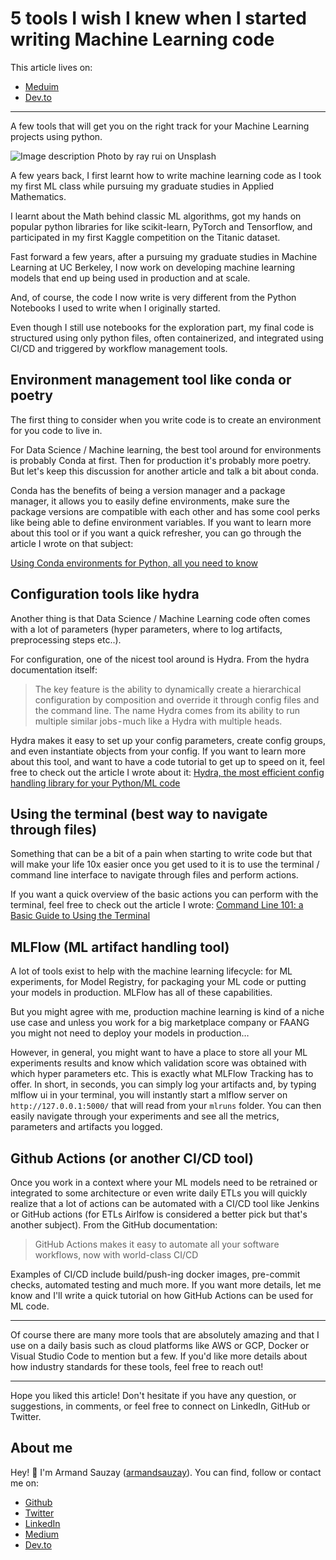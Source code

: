 # 5 tools I wish I knew when I started writing Machine Learning code

This article lives on: 
- [Meduim](https://medium.com/@armand-sauzay/5-tools-i-wish-i-knew-when-i-started-writing-machine-learning-code-55b429d06f32)
- [Dev.to]()
--- 
A few tools that will get you on the right track for your Machine Learning projects using python.


![Image description](https://miro.medium.com/v2/resize:fit:1400/format:webp/1*dbOgJi1lNK72h_NjKh7OdQ.jpeg)
Photo by ray rui on Unsplash

A few years back, I first learnt how to write machine learning code as I took my first ML class while pursuing my graduate studies in Applied Mathematics. 

I learnt about the Math behind classic ML algorithms, got my hands on popular python libraries for like scikit-learn, PyTorch and Tensorflow, and participated in my first Kaggle competition on the Titanic dataset.

Fast forward a few years, after a pursuing my graduate studies in Machine Learning at UC Berkeley, I now work on developing machine learning models that end up being used in production and at scale.

And, of course, the code I now write is very different from the Python Notebooks I used to write when I originally started. 

Even though I still use notebooks for the exploration part, my final code is structured using only python files, often containerized, and integrated using CI/CD and triggered by workflow management tools.

## Environment management tool like conda or poetry

The first thing to consider when you write code is to create an environment for you code to live in.

For Data Science / Machine learning, the best tool around for environments is probably Conda at first. Then for production it's probably more poetry. But let's keep this discussion for another article and talk a bit about conda.

Conda has the benefits of being a version manager and a package manager, it allows you to easily define environments, make sure the package versions are compatible with each other and has some cool perks like being able to define environment variables. If you want to learn more about this tool or if you want a quick refresher, you can go through the article I wrote on that subject:

[Using Conda environments for Python, all you need to know](https://blog.devgenius.io/using-conda-environments-for-python-all-you-need-to-know-2eb36e224d1c)

## Configuration tools like hydra

Another thing is that Data Science / Machine Learning code often comes with a lot of parameters (hyper parameters, where to log artifacts, preprocessing steps etc..).

For configuration, one of the nicest tool around is Hydra. From the hydra documentation itself:

> The key feature is the ability to dynamically create a hierarchical configuration by composition and override it through config files and the command line. The name Hydra comes from its ability to run multiple similar jobs - much like a Hydra with multiple heads.

Hydra makes it easy to set up your config parameters, create config groups, and even instantiate objects from your config. If you want to learn more about this tool, and want to have a code tutorial to get up to speed on it, feel free to check out the article I wrote about it: [Hydra, the most efficient config handling library for your Python/ML code](https://medium.com/@armand-sauzay/hydra-the-most-efficient-config-handling-library-for-your-python-ml-code-9178d491523c)

## Using the terminal (best way to navigate through files)

Something that can be a bit of a pain when starting to write code but that will make your life 10x easier once you get used to it is to use the terminal / command line interface to navigate through files and perform actions.

If you want a quick overview of the basic actions you can perform with the terminal, feel free to check out the article I wrote: [Command Line 101: a Basic Guide to Using the Terminal](https://medium.com/@armand-sauzay/a-simple-guide-to-using-the-command-line-aka-terminal-e030dbf18afe)

## MLFlow (ML artifact handling tool)

A lot of tools exist to help with the machine learning lifecycle: for ML experiments, for Model Registry, for packaging your ML code or putting your models in production. MLFlow has all of these capabilities.

But you might agree with me, production machine learning is kind of a niche use case and unless you work for a big marketplace company or FAANG you might not need to deploy your models in production…

However, in general, you might want to have a place to store all your ML experiments results and know which validation score was obtained with which hyper parameters etc. This is exactly what MLFlow Tracking has to offer.
In short, in seconds, you can simply log your artifacts and, by typing mlflow ui in your terminal, you will instantly start a mlflow server on `http://127.0.0.1:5000/` that will read from your `mlruns` folder. You can then easily navigate through your experiments and see all the metrics, parameters and artifacts you logged.

## Github Actions (or another CI/CD tool)

Once you work in a context where your ML models need to be retrained or integrated to some architecture or even write daily ETLs you will quickly realize that a lot of actions can be automated with a CI/CD tool like Jenkins or GitHub actions (for ETLs Airlfow is considered a better pick but that's another subject). From the GitHub documentation: 
> GitHub Actions makes it easy to automate all your software workflows, now with world-class CI/CD

Examples of CI/CD include build/push-ing docker images, pre-commit checks, automated testing and much more. If you want more details, let me know and I'll write a quick tutorial on how GitHub Actions can be used for ML code.

---

Of course there are many more tools that are absolutely amazing and that I use on a daily basis such as cloud platforms like AWS or GCP, Docker or Visual Studio Code to mention but a few. If you'd like more details about how industry standards for these tools, feel free to reach out!

---

Hope you liked this article! Don't hesitate if you have any question, or suggestions, in comments, or feel free to connect on LinkedIn, GitHub or Twitter.

## About me
Hey! 👋 I'm Armand Sauzay ([armandsauzay](https://twitter.com/armandsauzay)). You can find, follow or contact me on: 

- [Github](https://github.com/armand-sauzay) 
- [Twitter](https://twitter.com/armandsauzay)
- [LinkedIn](https://www.linkedin.com/in/armand-sauzay-80a70b160/)
- [Medium](https://medium.com/@armand-sauzay)
- [Dev.to](https://dev.to/armandsauzay)
